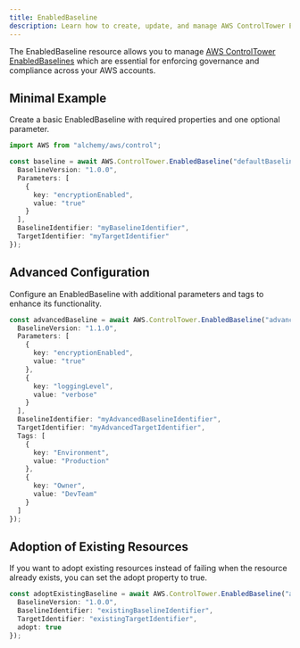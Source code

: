 ```yaml
---
title: EnabledBaseline
description: Learn how to create, update, and manage AWS ControlTower EnabledBaselines using Alchemy Cloud Control.
---
```



The EnabledBaseline resource allows you to manage [AWS ControlTower EnabledBaselines](https://docs.aws.amazon.com/controltower/latest/userguide/) which are essential for enforcing governance and compliance across your AWS accounts.

## Minimal Example

Create a basic EnabledBaseline with required properties and one optional parameter.

```ts
import AWS from "alchemy/aws/control";

const baseline = await AWS.ControlTower.EnabledBaseline("defaultBaseline", {
  BaselineVersion: "1.0.0",
  Parameters: [
    {
      key: "encryptionEnabled",
      value: "true"
    }
  ],
  BaselineIdentifier: "myBaselineIdentifier",
  TargetIdentifier: "myTargetIdentifier"
});
```

## Advanced Configuration

Configure an EnabledBaseline with additional parameters and tags to enhance its functionality.

```ts
const advancedBaseline = await AWS.ControlTower.EnabledBaseline("advancedBaseline", {
  BaselineVersion: "1.1.0",
  Parameters: [
    {
      key: "encryptionEnabled",
      value: "true"
    },
    {
      key: "loggingLevel",
      value: "verbose"
    }
  ],
  BaselineIdentifier: "myAdvancedBaselineIdentifier",
  TargetIdentifier: "myAdvancedTargetIdentifier",
  Tags: [
    {
      key: "Environment",
      value: "Production"
    },
    {
      key: "Owner",
      value: "DevTeam"
    }
  ]
});
```

## Adoption of Existing Resources

If you want to adopt existing resources instead of failing when the resource already exists, you can set the adopt property to true.

```ts
const adoptExistingBaseline = await AWS.ControlTower.EnabledBaseline("adoptExistingBaseline", {
  BaselineVersion: "1.0.0",
  BaselineIdentifier: "existingBaselineIdentifier",
  TargetIdentifier: "existingTargetIdentifier",
  adopt: true
});
```
